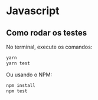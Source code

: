 # Javascript
## Como rodar os testes

No terminal, execute os comandos:

```bash 
yarn
yarn test
```

Ou usando o NPM:

```bash 
npm install
npm test
```
